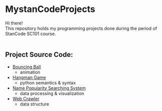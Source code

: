 # MystanCodeProjects
Hi there! <br>
This repository holds my programming projects done during the period of StanCode SC101 course.<br>
<br>
## Project Source Code:<br>
- [Bouncing Ball](https://github.com/JillChung2003/MystanCodeProjects/blob/43def87a24033ce710d6df0af8b5e8ba86c2d44d/stanCodeProjects/Bouncing%20Ball/bouncing_ball.py)
  - animation
- [Hangman Game](https://github.com/JillChung2003/MystanCodeProjects/blob/43def87a24033ce710d6df0af8b5e8ba86c2d44d/stanCodeProjects/Hangman%20Game/hangman.py)
  - python semantics & syntax
- [Name Popularity Searching System](https://github.com/JillChung2003/MystanCodeProjects/blob/43def87a24033ce710d6df0af8b5e8ba86c2d44d/stanCodeProjects/Name%20Popularity%20Searching%20System/babygraphics.py)
  -  data processing & visualization
-  [Web Crawler](https://github.com/JillChung2003/MystanCodeProjects/blob/43def87a24033ce710d6df0af8b5e8ba86c2d44d/stanCodeProjects/Web%20Crawler/webcrawler.py)
    -  data structure


